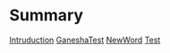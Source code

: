 # Summary

[Intruduction](./README.md)
[GaneshaTest](./192.md)
[NewWord](./neword.md)
[Test](./test.md)
